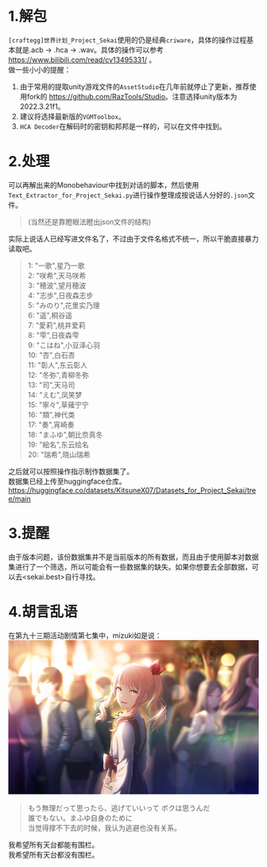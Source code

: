 # 1.解包
``[craftegg]世界计划_Project_Sekai``使用的仍是经典``criware``，具体的操作过程基本就是.acb -> .hca -> .wav。具体的操作可以参考 <https://www.bilibili.com/read/cv13495331/> 。<br>
做一些小小的提醒：
1. 由于常用的提取unity游戏文件的``AssetStudio``在几年前就停止了更新，推荐使用fork的 <https://github.com/RazTools/Studio>。注意选择unity版本为2022.3.21f1。 <br>
2. 建议将选择最新版的``VGMToolbox``。 <br>
3. ``HCA Decoder``在解码时的密钥和邦邦是一样的，可以在文件中找到。 <br>
# 2.处理
可以再解出来的Monobehaviour中找到对话的脚本，然后使用``Text_Extractor_for_Project_Sekai.py``进行操作整理成按说话人分好的``.json``文件。<br>
>(当然还是靠瞪眼法瞪出json文件的结构)

实际上说话人已经写进文件名了，不过由于文件名格式不统一，所以干脆直接暴力读取吧。 <br>
>1: "一歌",星乃一歌 <br> 
2: "咲希",天马咲希<br>
3: "穂波",望月穂波<br>
4: "志歩",日夜森志步<br>
5: "みのり",花里实乃理<br>
6: "遥",桐谷遥<br>
7: "愛莉",桃井爱莉<br>
8: "雫",日夜森雫<br>
9: "こはね",小豆泽心羽<br>
10: "杏",白石杏<br>
11: "彰人",东云彰人<br>
12: "冬弥",青柳冬弥<br>
13: "司",天马司<br>
14: "えむ",凤笑梦<br>
15: "寧々",草薙宁宁<br>
16: "類",神代类<br>
17: "奏",宵崎奏<br>
18: "まふゆ",朝比奈真冬<br>
19: "絵名",东云绘名<br>
20: "瑞希",晓山瑞希<br>

之后就可以按照操作指示制作数据集了。<br>
数据集已经上传至huggingface仓库。<https://huggingface.co/datasets/KitsuneX07/Datasets_for_Project_Sekai/tree/main>

# 3.提醒
由于版本问题，该份数据集并不是当前版本的所有数据，而且由于使用脚本对数据集进行了一个筛选，所以可能会有一些数据集的缺失。如果你想要去全部数据，可以去<sekai.best>自行寻找。 <br>

# 4.胡言乱语
在第九十三期活动剧情第七集中，mizuki如是说：
![图片](https://github.com/KitsuneX07/Dataset_Maker_for_Galgames/blob/main/pictures/bg.png)
> もう無理だって思ったら、逃げていいって ボクは思うんだ<br>
> 誰でもない。まふゆ自身のために<br>
当觉得撑不下去的时候，我认为逃避也没有关系。<br>

我希望所有天台都能有围栏。<br>
我希望所有天台都没有围栏。<br>